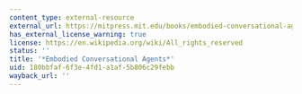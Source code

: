 ```yaml
---
content_type: external-resource
external_url: https://mitpress.mit.edu/books/embodied-conversational-agents
has_external_license_warning: true
license: https://en.wikipedia.org/wiki/All_rights_reserved
status: ''
title: '*Embodied Conversational Agents*'
uid: 180bbfaf-6f3e-4fd1-a1af-5b806c29febb
wayback_url: ''
---
```

